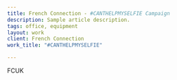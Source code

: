 ```yaml
---
title: French Connection - #CANTHELPMYSELFIE Campaign
description: Sample article description.
tags: office, equipment
layout: work
client: French Connection
work_title: "#CANTHELPMYSELFIE"

---
```


FCUK